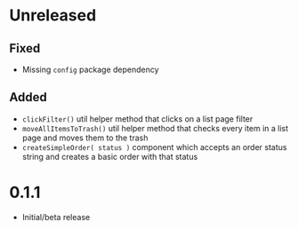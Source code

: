 # Unreleased

## Fixed

- Missing `config` package dependency

## Added

- `clickFilter()` util helper method that clicks on a list page filter
- `moveAllItemsToTrash()` util helper method that checks every item in a list page and moves them to the trash
- `createSimpleOrder( status )` component which accepts an order status string and creates a basic order with that status

# 0.1.1

- Initial/beta release
